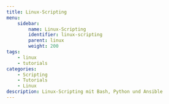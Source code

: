 ```yaml
---
title: Linux-Scripting
menu:
    sidebar:
        name: Linux-Scripting
        identifier: linux-scripting
        parent: linux
        weight: 200
tags:
    - linux
    - tutorials
categories:
    - Scripting
    - Tutorials
    - Linux
description: Linux-Scripting mit Bash, Python und Ansible
---
```

